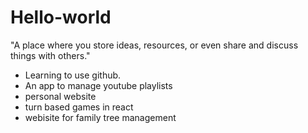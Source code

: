 # Hello-world
"A place where you store ideas, resources, or even share and discuss things with others."

- Learning to use github.
- An app to manage youtube playlists
- personal website
- turn based games in react
- webisite for family tree management

